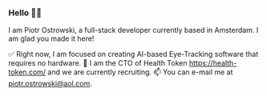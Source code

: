 ### Hello 👋🏻

I am Piotr Ostrowski, a full-stack developer currently based in Amsterdam. I am glad you made it here!

✅ Right now, I am focused on creating AI-based Eye-Tracking software that requires no hardware. 
👯 I am the CTO of Health Token https://health-token.com/ and we are currently recruiting.
📫 You can e-mail me at piotr.ostrowski@aol.com.
